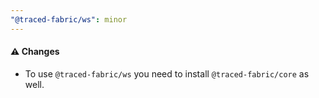 ```yaml
---
"@traced-fabric/ws": minor
---
```


#### ⚠️ Changes

- To use `@traced-fabric/ws` you need to install `@traced-fabric/core` as well.
